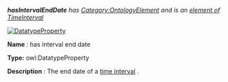 ___hasIntervalEndDate__ 
 has
 [Category:OntologyElement](../../Category/OntologyElement "Category:OntologyElement") 
 and is an
 [element of](../../Property/ElementOf "Property:ElementOf") 
[TimeInterval](../../Submissions/TimeInterval "Submissions:TimeInterval")_




  





[![DatatypeProperty](../../images/thumb/a/a5/DatatypeProperty.gif/45px-DatatypeProperty.gif)](../../Image/DatatypeProperty.gif "DatatypeProperty")


__Name__ 
 : has interval end date
 



__Type:__ 
 owl:DatatypeProperty
 



__Description__ 
 : The end date of a
 [time interval](../../Submissions/SmartHome_TimeInterval "Submissions:TimeInterval/TimeInterval") 
 .